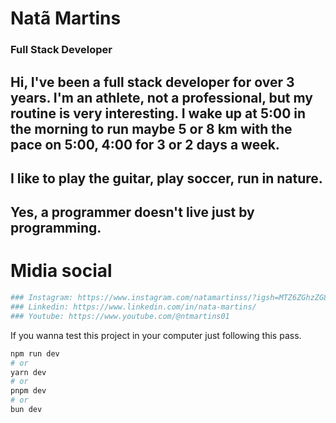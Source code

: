 # Natã Martins
### Full Stack Developer

## Hi, I've been a full stack developer for over 3 years. I'm an athlete, not a professional, but my routine is very interesting. I wake up at 5:00 in the morning to run maybe 5 or 8 km with the pace on 5:00, 4:00 for 3 or 2 days a week.

## I like to play the guitar, play soccer, run in nature.
## Yes, a programmer doesn't live just by programming.

# Midia social
```bash
### Instagram: https://www.instagram.com/natamartinss/?igsh=MTZ6ZGhzZG85ejIwYQ%3D%3D
### Linkedin: https://www.linkedin.com/in/nata-martins/
### Youtube: https://www.youtube.com/@ntmartins01
```

If you wanna test this project in your computer
just following this pass.

```bash
npm run dev
# or
yarn dev
# or
pnpm dev
# or
bun dev
```
